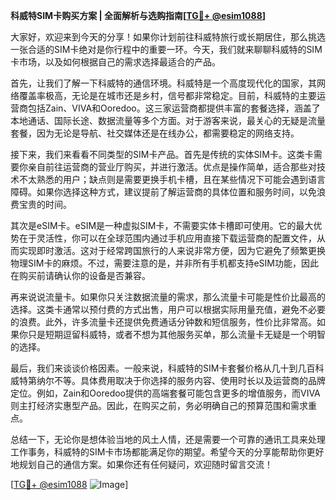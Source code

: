 **科威特SIM卡购买方案 | 全面解析与选购指南[[TG💪+ @esim1088](https://t.me/s/esim1088)]**

大家好，欢迎来到今天的分享！如果你计划前往科威特旅行或长期居住，那么挑选一张合适的SIM卡绝对是你行程中的重要一环。今天，我们就来聊聊科威特的SIM卡市场，以及如何根据自己的需求选择最适合的产品。

首先，让我们了解一下科威特的通信环境。科威特是一个高度现代化的国家，其网络覆盖率极高，无论是在城市还是乡村，信号都非常稳定。目前，科威特的主要运营商包括Zain、VIVA和Ooredoo。这三家运营商都提供丰富的套餐选择，涵盖了本地通话、国际长途、数据流量等多个方面。对于游客来说，最关心的无疑是流量套餐，因为无论是导航、社交媒体还是在线办公，都需要稳定的网络支持。

接下来，我们来看看不同类型的SIM卡产品。首先是传统的实体SIM卡。这类卡需要你亲自前往运营商的营业厅购买，并进行激活。优点是操作简单，适合那些对技术不太熟悉的用户；缺点则是需要更换手机卡槽，且在某些情况下可能会遇到语言障碍。如果你选择这种方式，建议提前了解运营商的具体位置和服务时间，以免浪费宝贵的时间。

其次是eSIM卡。eSIM是一种虚拟SIM卡，不需要实体卡槽即可使用。它的最大优势在于灵活性，你可以在全球范围内通过手机应用直接下载运营商的配置文件，从而实现即时激活。这对于经常跨国旅行的人来说非常方便，因为它避免了频繁更换物理SIM卡的麻烦。不过，需要注意的是，并非所有手机都支持eSIM功能，因此在购买前请确认你的设备是否兼容。

再来说说流量卡。如果你只关注数据流量的需求，那么流量卡可能是性价比最高的选择。这类卡通常以预付费的方式出售，用户可以根据实际用量充值，避免不必要的浪费。此外，许多流量卡还提供免费通话分钟数和短信服务，性价比非常高。如果你只是短期逗留科威特，或者不想为其他服务买单，那么流量卡无疑是一个明智的选择。

最后，我们来谈谈价格因素。一般来说，科威特的SIM卡套餐价格从几十到几百科威特第纳尔不等。具体费用取决于你选择的服务内容、使用时长以及运营商的品牌定位。例如，Zain和Ooredoo提供的高端套餐可能包含更多的增值服务，而VIVA则主打经济实惠型产品。因此，在购买之前，务必明确自己的预算范围和需求重点。

总结一下，无论你是想体验当地的风土人情，还是需要一个可靠的通讯工具来处理工作事务，科威特的SIM卡市场都能满足你的期望。希望今天的分享能帮助你更好地规划自己的通信方案。如果你还有任何疑问，欢迎随时留言交流！

[[TG💪+ @esim1088](https://t.me/s/esim1088) ![Image](https://i.postimg.cc/4NQfJmqS/Snipaste-2025-05-13-00-14-12.png)]
